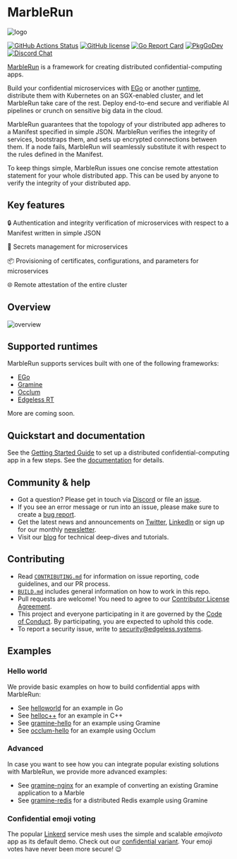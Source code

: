 # MarbleRun

![logo](assets/marblerun-logo.svg)

[![GitHub Actions Status][github-actions-badge]][github-actions]
[![GitHub license][license-badge]](LICENSE)
[![Go Report Card][go-report-card-badge]][go-report-card]
[![PkgGoDev][go-pkg-badge]][go-pkg]
[![Discord Chat][discord-badge]][discord]

[MarbleRun][marblerunsh] is a framework for creating distributed confidential-computing apps.

Build your confidential microservices with [EGo][ego] or another [runtime](#supported-runtimes), distribute them with Kubernetes on an SGX-enabled cluster, and let MarbleRun take care of the rest. Deploy end-to-end secure and verifiable AI pipelines or crunch on sensitive big data in the cloud.

MarbleRun guarantees that the topology of your distributed app adheres to a Manifest specified in simple JSON. MarbleRun verifies the integrity of services, bootstraps them, and sets up encrypted connections between them. If a node fails, MarbleRun will seamlessly substitute it with respect to the rules defined in the Manifest.

To keep things simple, MarbleRun issues one concise remote attestation statement for your whole distributed app. This can be used by anyone to verify the integrity of your distributed app.

## Key features

:lock: Authentication and integrity verification of microservices with respect to a Manifest written in simple JSON

:key: Secrets management for microservices

:package: Provisioning of certificates, configurations, and parameters for microservices

:globe_with_meridians: Remote attestation of the entire cluster

## Overview

![overview](./assets/overview.svg)

## Supported runtimes

MarbleRun supports services built with one of the following frameworks:

* [EGo][ego]
* [Gramine][gramine]
* [Occlum][occlum]
* [Edgeless RT][edgelessrt]

More are coming soon.

## Quickstart and documentation

See the [Getting Started Guide][getting-started] to set up a distributed confidential-computing app in a few steps.
See the [documentation][docs] for details.

## Community & help

* Got a question? Please get in touch via [Discord][discord] or file an [issue](https://github.com/edgelesssys/marblerun/issues).
* If you see an error message or run into an issue, please make sure to create a [bug report](https://github.com/edgelesssys/marblerun/issues).
* Get the latest news and announcements on [Twitter](https://twitter.com/EdgelessSystems), [LinkedIn](https://www.linkedin.com/company/edgeless-systems/) or sign up for our monthly [newsletter](https://www.edgeless.systems/#newsletter-signup).
* Visit our [blog](https://blog.edgeless.systems/) for technical deep-dives and tutorials.

## Contributing

* Read [`CONTRIBUTING.md`](CONTRIBUTING.md) for information on issue reporting, code guidelines, and our PR process.
* [`BUILD.md`](BUILD.md) includes general information on how to work in this repo.
* Pull requests are welcome! You need to agree to our [Contributor License Agreement](https://cla-assistant.io/edgelesssys/marblerun).
* This project and everyone participating in it are governed by the [Code of Conduct](/CODE_OF_CONDUCT.md). By participating, you are expected to uphold this code.
* To report a security issue, write to security@edgeless.systems.

## Examples

### Hello world

We provide basic examples on how to build confidential apps with MarbleRun:

* See [helloworld](samples/helloworld) for an example in Go
* See [helloc++](samples/helloc++) for an example in C++
* See [gramine-hello](samples/gramine-hello) for an example using Gramine
* See [occlum-hello](samples/occlum-hello) for an example using Occlum

### Advanced

In case you want to see how you can integrate popular existing solutions with MarbleRun, we provide more advanced examples:

* See [gramine-nginx](samples/gramine-nginx) for an example of converting an existing Gramine application to a Marble
* See [gramine-redis](samples/gramine-redis) for a distributed Redis example using Gramine

### Confidential emoji voting

The popular [Linkerd][linkerd] service mesh uses the simple and scalable *emojivoto* app as its default demo. Check out our [confidential variant][emojivoto]. Your emoji votes have never been more secure! 😉

<!-- refs -->
[docs]: https://docs.edgeless.systems/marblerun/
[edgelessrt]: https://github.com/edgelesssys/edgelessrt
[ego]: https://github.com/edgelesssys/ego
[emojivoto]: https://github.com/edgelesssys/emojivoto
[getting-started]: https://docs.edgeless.systems/marblerun/#/getting-started/quickstart
[github-actions]: https://github.com/edgelesssys/marblerun/actions
[github-actions-badge]: https://github.com/edgelesssys/marblerun/workflows/Unit%20Tests/badge.svg
[go-pkg]: https://pkg.go.dev/github.com/edgelesssys/marblerun
[go-pkg-badge]: https://pkg.go.dev/badge/github.com/edgelesssys/marblerun
[go-report-card]: https://goreportcard.com/report/github.com/edgelesssys/marblerun
[go-report-card-badge]: https://goreportcard.com/badge/github.com/edgelesssys/marblerun
[gramine]: https://github.com/gramineproject/gramine
[license-badge]: https://img.shields.io/github/license/edgelesssys/marblerun
[linkerd]: https://linkerd.io
[marblerunsh]: https://marblerun.sh
[occlum]: https://github.com/occlum/occlum
[sgx-lkl]: https://github.com/lsds/sgx-lkl
[slack]: https://join.slack.com/t/confidentialcloud/shared_invite/zt-ix8nzzr6-vVNb6IM76Ab8z9a_5NMJnQ
[twitter]: https://twitter.com/EdgelessSystems
[discord]: https://discord.gg/rH8QTH56JN
[discord-badge]: https://img.shields.io/badge/chat-on%20Discord-blue

